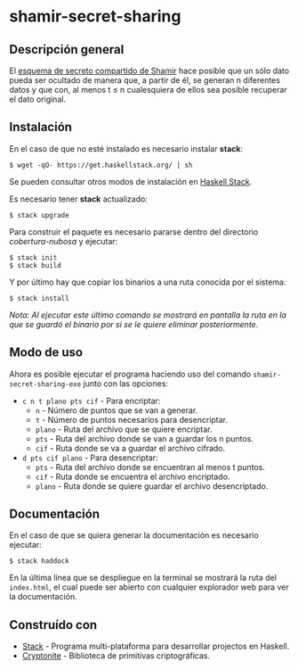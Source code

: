 # **shamir-secret-sharing**

## Descripción general

El [esquema de secreto compartido de Shamir](https://es.wikipedia.org/wiki/Esquema_de_Shamir) hace posible que un sólo dato pueda ser ocultado de manera que, a partir de él, se generan n diferentes datos y que con, al menos t ≤ n cualesquiera de ellos sea posible recuperar el dato original.

## Instalación

En el caso de que no esté instalado es necesario instalar **stack**:

`$ wget -qO- https://get.haskellstack.org/ | sh`

Se pueden consultar otros modos de instalación en [Haskell Stack](https://docs.haskellstack.org/en/stable/install_and_upgrade/).

Es necesario tener **stack** actualizado:

`$ stack upgrade`


Para construir el paquete es necesario pararse dentro del directorio *cobertura-nubosa* y ejecutar:
```
$ stack init
$ stack build
```
Y por último hay que copiar los binarios a una ruta conocida por el sistema:

`$ stack install`

*Nota: Al ejecutar este último comando se mostrará en pantalla la ruta en la que se guardó el binario por si se le quiere eliminar posteriormente.*

## Modo de uso 

Ahora es posible ejecutar el programa haciendo uso del comando `shamir-secret-sharing-exe` junto con las opciones:

* `c n t plano pts cif` - Para encriptar:
  * `n` - Número de puntos que se van a generar.
  * `t` - Número de puntos necesarios para desencriptar.
  * `plano` - Ruta del archivo que se quiere encriptar.
  * `pts` - Ruta del archivo donde se van a guardar los n puntos.
  * `cif` - Ruta donde se va a guardar el archivo cifrado.
* `d pts cif plano` - Para desencriptar:
  * `pts` - Ruta del archivo donde se encuentran al menos t puntos.
  * `cif` - Ruta donde se encuentra el archivo encriptado.
  * `plano` - Ruta donde se quiere guardar el archivo desencriptado.

## Documentación

En el caso de que se quiera generar la documentación es necesario ejecutar:

`$ stack haddock`

En la última línea que se despliegue en la terminal se mostrará la ruta del `index.html`, el cual puede ser abierto con cualquier explorador web para ver la documentación. 


## Construído con
* [Stack](https://docs.haskellstack.org) - Programa multi-plataforma para desarrollar projectos en Haskell. 
* [Cryptonite](https://github.com/haskell-crypto/cryptonite) - Biblioteca de primitivas criptográficas.

